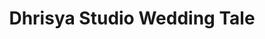 ---
title: "Dhrisya Studio Wedding Tale"
url: /kozhencherry/dhrisya-studio-wedding-tale/
shop: Foto
---
